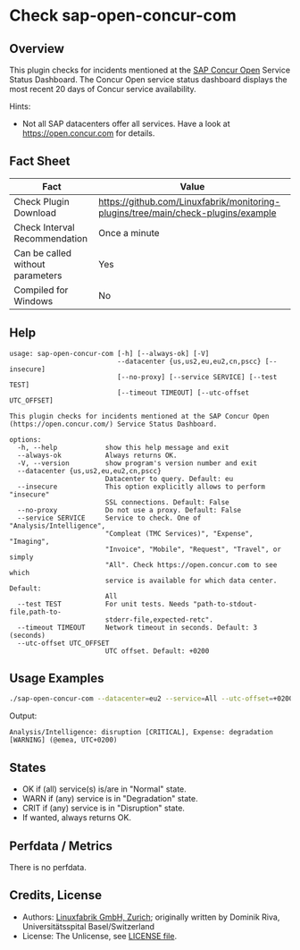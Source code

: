 # Check sap-open-concur-com

## Overview

This plugin checks for incidents mentioned at the [SAP Concur Open](https://open.concur.com/) Service Status Dashboard. The Concur Open service status dashboard displays the most recent 20 days of Concur service availability.

Hints:

* Not all SAP datacenters offer all services. Have a look at <https://open.concur.com> for details.


## Fact Sheet

| Fact | Value |
|----|----|
| Check Plugin Download                 | <https://github.com/Linuxfabrik/monitoring-plugins/tree/main/check-plugins/example> |
| Check Interval Recommendation         | Once a minute |
| Can be called without parameters      | Yes |
| Compiled for Windows                  | No |


## Help

```text
usage: sap-open-concur-com [-h] [--always-ok] [-V]
                           --datacenter {us,us2,eu,eu2,cn,pscc} [--insecure]
                           [--no-proxy] [--service SERVICE] [--test TEST]
                           [--timeout TIMEOUT] [--utc-offset UTC_OFFSET]

This plugin checks for incidents mentioned at the SAP Concur Open
(https://open.concur.com/) Service Status Dashboard.

options:
  -h, --help            show this help message and exit
  --always-ok           Always returns OK.
  -V, --version         show program's version number and exit
  --datacenter {us,us2,eu,eu2,cn,pscc}
                        Datacenter to query. Default: eu
  --insecure            This option explicitly allows to perform "insecure"
                        SSL connections. Default: False
  --no-proxy            Do not use a proxy. Default: False
  --service SERVICE     Service to check. One of "Analysis/Intelligence",
                        "Compleat (TMC Services)", "Expense", "Imaging",
                        "Invoice", "Mobile", "Request", "Travel", or simply
                        "All". Check https://open.concur.com to see which
                        service is available for which data center. Default:
                        All
  --test TEST           For unit tests. Needs "path-to-stdout-file,path-to-
                        stderr-file,expected-retc".
  --timeout TIMEOUT     Network timeout in seconds. Default: 3 (seconds)
  --utc-offset UTC_OFFSET
                        UTC offset. Default: +0200
```


## Usage Examples

```bash
./sap-open-concur-com --datacenter=eu2 --service=All --utc-offset=+0200
```

Output:

```text
Analysis/Intelligence: disruption [CRITICAL], Expense: degradation [WARNING] (@emea, UTC+0200)
```


## States

* OK if (all) service(s) is/are in "Normal" state.
* WARN if (any) service is in "Degradation" state.
* CRIT if (any) service is in "Disruption" state.
* If wanted, always returns OK.


## Perfdata / Metrics

There is no perfdata.


## Credits, License

* Authors: [Linuxfabrik GmbH, Zurich](https://www.linuxfabrik.ch); originally written by Dominik Riva, Universitätsspital Basel/Switzerland
* License: The Unlicense, see [LICENSE file](https://unlicense.org/).
